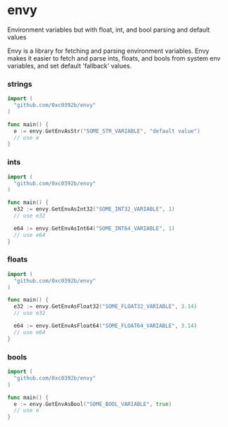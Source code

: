 # envy
Environment variables but with float, int, and bool parsing and default values

Envy is a library for fetching and parsing environment variables. Envy makes it
easier to fetch and parse ints, floats, and bools from system env variables, and
set default 'fallback' values.

### strings
```go
import (
  "github.com/0xc0392b/envy"
)

func main() {
  e := envy.GetEnvAsStr("SOME_STR_VARIABLE", "default value")
  // use e
}
```

### ints
```go
import (
  "github.com/0xc0392b/envy"
)

func main() {
  e32 := envy.GetEnvAsInt32("SOME_INT32_VARIABLE", 1)
  // use e32

  e64 := envy.GetEnvAsInt64("SOME_INT64_VARIABLE", 1)
  // use e64
}
```

### floats
```go
import (
  "github.com/0xc0392b/envy"
)

func main() {
  e32 := envy.GetEnvAsFloat32("SOME_FLOAT32_VARIABLE", 3.14)
  // use e32

  e64 := envy.GetEnvAsFloat64("SOME_FLOAT64_VARIABLE", 3.14)
  // use e64
}
```

### bools
```go
import (
  "github.com/0xc0392b/envy"
)

func main() {
  e := envy.GetEnvAsBool("SOME_BOOL_VARIABLE", true)
  // use e
}
```
